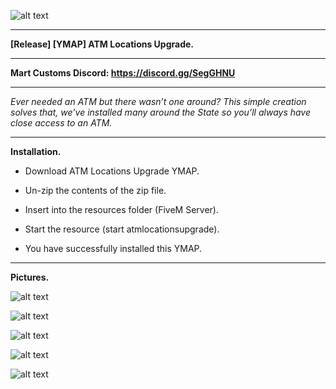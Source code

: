 ![alt text](https://forum.cfx.re/uploads/default/original/4X/4/a/5/4a56f54fdfafe376de05f7a85cf7bb5d91f08e14.png "Banner")

---

**[Release] [YMAP] ATM Locations Upgrade.**

---

**Mart Customs Discord: https://discord.gg/SegGHNU**

---

*Ever needed an ATM but there wasn’t one around? This simple creation solves that, we’ve installed many around the State so you’ll always have close access to an ATM.*

---

**Installation.**

* Download ATM Locations Upgrade YMAP.

* Un-zip the contents of the zip file.

* Insert into the resources folder (FiveM Server).

* Start the resource (start atmlocationsupgrade).

* You have successfully installed this YMAP.

---

**Pictures.**

![alt text](https://forum.cfx.re/uploads/default/original/4X/8/8/f/88f7db8fe1f67dc588286ede1633893438345f57.jpeg "1")

![alt text](https://forum.cfx.re/uploads/default/original/4X/9/d/7/9d736f57259976690d372826f8b8cba2658f6ec3.jpeg "2")

![alt text](https://forum.cfx.re/uploads/default/original/4X/2/4/9/24934be9d5a4adaa7d638e9c74f9975a432e2871.jpeg "3")

![alt text](https://forum.cfx.re/uploads/default/original/4X/5/a/7/5a777aa00362ada100c22194ae7999e081448a7c.jpeg "4")

![alt text](https://forum.cfx.re/uploads/default/original/4X/5/4/c/54cbcaa326f1a046c84599ea56727392ce03d7d4.jpeg "5")
